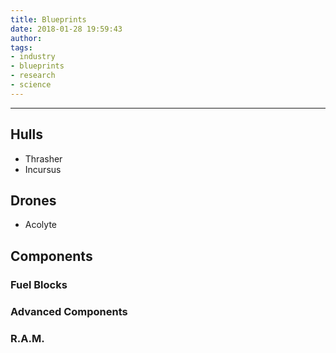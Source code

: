 ```yaml
---
title: Blueprints
date: 2018-01-28 19:59:43
author:
tags:
- industry
- blueprints
- research
- science
---
```

***

## Hulls
- Thrasher
- Incursus

## Drones
- Acolyte

## Components

### Fuel Blocks

### Advanced Components

### R.A.M.